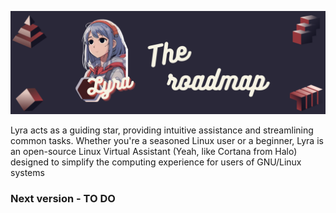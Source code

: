 <div align="center">

![Lyra Roadmap](https://github.com/lyra-ai-assistant/.github/blob/main/profile/.doc/assets/Lyra%20Roadmap.png?raw=true)

</div>

Lyra acts as a guiding star, providing intuitive assistance and streamlining common tasks. Whether you're a seasoned Linux user or a beginner, Lyra is an open-source Linux Virtual Assistant (Yeah, like Cortana from Halo) designed to simplify the computing experience for users of GNU/Linux systems

### Next version - TO DO

